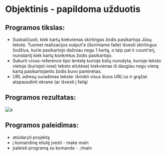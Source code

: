 # Objektinis - papildoma užduotis

## Programos tikslas:
* Suskaičiuoti, kiek kartų kiekvienas skirtingas žodis pasikartoja Jūsų tekste. Tuomet realizacijos output'e (išoriniame faile) išvesti skirtingus žodžius, kurie pasikartojo dažniau negu 1 kartą, o taip pat ir count'erį, nurodantį kiek kartų konkretus žodis pasikartojo.
* Sukurti cross-reference tipo lentelę kurioje būtų nurodyta, kurioje teksto vietoje (kurioje(-iose) teksto eilutėse) kiekvienas iš daugiau negu vieną kartą pasikartojantis žodis buvo paminėtas.
* URL adresų suradimas tekste: išrinkti visus šiuos URL'us ir grąžiai atspausdinti ekrane (ar išvesti į failą)

## Programos rezultatas:
![a](https://user-images.githubusercontent.com/80633152/172073156-48bce6ee-92aa-4871-b010-11fa05627097.png)

## Programos paleidimas:
* atsidaryti projektą
* į komandinę eilutę įvesti - make main
* paleisti programą su komanda - ./main

